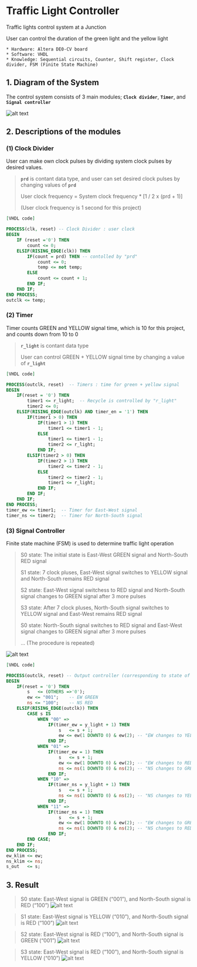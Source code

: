# Traffic Light Controller
Traffic lights control system at a Junction

User can control the duration of the green light and the yellow light
```
* Hardware: Altera DE0-CV board
* Software: VHDL
* Knowledge: Sequential circuits, Counter, Shift register, Clock divider, FSM (Finite State Machine)
```

## 1. Diagram of the System
The control system consists of 3 main modules; **`Clock divider`**, **`Timer`**, and **`Signal controller`**

![alt text](https://github.com/lkyungho/Images/blob/master/traffic-light-controller-structure.jpg "Structure")


## 2. Descriptions of the modules
### (1) Clock Divider
User can make own clock pulses by dividing system clock pulses by desired values.
> **`prd`** is contant data type, and user can set desired clock pulses by changing values of **`prd`**
>
> User clock frequency = System clock frequency * [1 / 2 x (prd + 1)]
>
> (User clock frequency is 1 second for this project)
```vhdl
[VHDL code]

PROCESS(clk, reset) -- Clock Divider : user clock
BEGIN
	IF (reset ='0') THEN
		count <= 0;
	ELSIF(RISING_EDGE(clk)) THEN
		IF(count = prd) THEN -- contolled by "prd"
			count <= 0;
			temp <= not temp;
		ELSE
			count <= count + 1;
		END IF;
	END IF;
END PROCESS;
outclk <= temp;
```
### (2) Timer
Timer counts GREEN and YELLOW signal time, which is 10 for this project, and counts down from 10 to 0

> **`r_light`** is contant data type 
>
> User can control GREEN + YELLOW signal time by changing a value of **`r_light`**
```vhdl
[VHDL code]

PROCESS(outclk, reset)	-- Timers : time for green + yellow signal
BEGIN
	IF(reset = '0') THEN
		timer1 <= r_light;	-- Recycle is controlled by "r_light"
		timer2 <= 0;
	ELSIF(RISING_EDGE(outclk) AND timer_en = '1') THEN
		IF(timer1 > 0) THEN
			IF(timer1 > 1) THEN 
				timer1 <= timer1 - 1;
			ELSE
				timer1 <= timer1 - 1;
				timer2 <= r_light;
			END IF;
		ELSIF(timer2 > 0) THEN
			IF(timer2 > 1) THEN
				timer2 <= timer2 - 1;
			ELSE
				timer2 <= timer2 - 1;
				timer1 <= r_light;
			END IF;
		END IF;
	END IF;
END PROCESS;
timer_ew <= timer1;  -- Timer for East-West signal
timer_ns <= timer2;  -- Timer for North-South signal
```
### (3) Signal Controller
Finite state machine (FSM) is used to determine traffic light operation
> S0 state: The initial state is East-West GREEN signal and North-South RED signal
>
> S1 state: 7 clock pluses, East-West signal switches to YELLOW signal and North-South remains RED signal
>
> S2 state: East-West signal switchess to RED signal and North-South signal changes to GREEN signal after 3 more pulses
>
> S3 state: After 7 clock pluses, North-South signal switches to YELLOW signal and East-West remains RED signal
>
> S0 state: North-South signal switches to RED signal and East-West signal changes to GREEN signal after 3 more pulses
>
> ... (The procedure is repeated)

![alt text](https://github.com/lkyungho/Images/blob/master/traffic-light-controller-state.jpg "State")
```vhdl
[VHDL code]

PROCESS(outclk, reset) -- Output controller (corresponding to state of "s")
BEGIN
	IF(reset = '0') THEN
		s	<= (OTHERS =>'0');
		ew <= "001"; 	-- EW GREEN
		ns <= "100"; 	-- NS RED			
	ELSIF(RISING_EDGE(outclk)) THEN
		CASE s IS
			WHEN "00" =>
				IF(timer_ew = y_light + 1) THEN
					s	<= s + 1;
					ew <= ew(1 DOWNTO 0) & ew(2); -- "EW changes to YELLOW", NS remains RED
				END IF;
			WHEN "01" =>
				IF(timer_ew = 1) THEN
					s	<= s + 1;
					ew <= ew(1 DOWNTO 0) & ew(2); -- "EW changes to RED"
					ns <= ns(1 DOWNTO 0) & ns(2); -- "NS changes to GREEN"						
				END IF;
			WHEN "10" =>
				IF(timer_ns = y_light + 1) THEN
					s	<= s + 1;
					ns <= ns(1 DOWNTO 0) & ns(2); -- "NS changes to YELLOW", EW remains RED
				END IF;
			WHEN "11" =>
				IF(timer_ns = 1) THEN
					s	<= s + 1;
					ew <= ew(1 DOWNTO 0) & ew(2); -- "EW changes to GREEN"
					ns <= ns(1 DOWNTO 0) & ns(2); -- "NS changes to RED"						
				END IF;
		END CASE;	
	END IF;
END PROCESS;
ew_klim	<= ew;
ns_klim	<= ns;	
s_out	<= s;
```
## 3. Result
> S0 state: East-West signal is GREEN (“001”), and North-South signal is RED (“100”)
![alt text](https://github.com/lkyungho/Images/blob/master/traffic-light-controller-result-s0.jpg "State")


> S1 state: East-West signal is YELLOW (“010”), and North-South signal is RED (“100”)
![alt text](https://github.com/lkyungho/Images/blob/master/traffic-light-controller-result-s1.jpg "State")


> S2 state: East-West signal is RED (“100”), and North-South signal is GREEN (“001”)
![alt text](https://github.com/lkyungho/Images/blob/master/traffic-light-controller-result-s2.jpg "State")


> S3 state: East-West signal is RED (“100”), and North-South signal is YELLOW (“010”)
![alt text](https://github.com/lkyungho/Images/blob/master/traffic-light-controller-result-s3.jpg "State")
